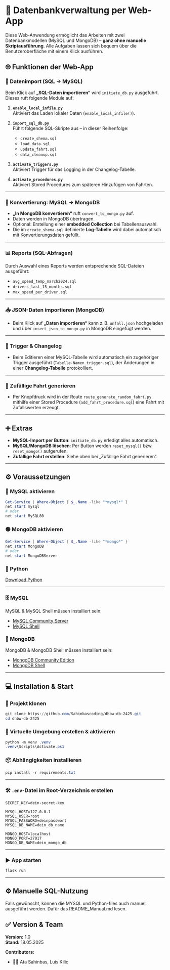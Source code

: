 # 🧰 Datenbankverwaltung per Web-App

Diese Web-Anwendung ermöglicht das Arbeiten mit zwei Datenbankmodellen (MySQL und MongoDB) – **ganz ohne manuelle Skriptausführung**. Alle Aufgaben lassen sich bequem über die Benutzeroberfläche mit einem Klick ausführen.

## 🌐 Funktionen der Web-App

### 🔄 Datenimport (SQL → MySQL)

Beim Klick auf **„SQL-Daten importieren“** wird `initiate_db.py` ausgeführt. Dieses ruft folgende Module auf:

1. **`enable_local_infile.py`**  
   Aktiviert das Laden lokaler Daten (`enable_local_infile()`).

2. **`import_sql_db.py`**  
   Führt folgende SQL-Skripte aus – in dieser Reihenfolge:
   - `create_shema.sql`
   - `load_data.sql`
   - `update_fahrt.sql`
   - `data_cleanup.sql`

3. **`activate_triggers.py`**  
   Aktiviert Trigger für das Logging in der Changelog-Tabelle.

4. **`activate_procedures.py`**  
   Aktiviert Stored Procedures zum späteren Hinzufügen von Fahrten.

---

### 🔁 Konvertierung: MySQL → MongoDB

- **„In MongoDB konvertieren“** ruft `convert_to_mongo.py` auf.
- Daten werden in MongoDB übertragen.
- Optional: Erstellung einer **embedded Collection** bei Tabellenauswahl.
- Die im `create_shema.sql` definierte **Log-Tabelle** wird dabei automatisch mit Konvertierungsdaten gefüllt.

---

### 📊 Reports (SQL-Abfragen)

Durch Auswahl eines Reports werden entsprechende SQL-Dateien ausgeführt:
- `avg_speed_temp_march2024.sql`
- `drivers_last_15_months.sql`
- `max_speed_per_driver.sql`

---

### 📥 JSON-Daten importieren (MongoDB)

- Beim Klick auf **„Daten importieren“** kann z. B. `unfall.json` hochgeladen und über `insert_json_to_mongo.py` in MongoDB eingefügt werden.

---

### 📝 Trigger & Changelog

- Beim Editieren einer MySQL-Tabelle wird automatisch ein zugehöriger Trigger ausgeführt (`Tabelle-Namen_trigger.sql`), der Änderungen in einer **Changelog-Tabelle** protokolliert.

---

### 🧪 Zufällige Fahrt generieren

- Per Knopfdruck wird in der Route `route_generate_random_fahrt.py` mithilfe einer Stored Procedure (`add_fahrt_procedure.sql`) eine Fahrt mit Zufallswerten erzeugt.

---

## ➕ Extras

- **MySQL-Import per Button**: `initiate_db.py` erledigt alles automatisch.
- **MySQL/MongoDB löschen**: Per Button werden `reset_mysql()` bzw. `reset_mongo()` aufgerufen.
- **Zufällige Fahrt erstellen**: Siehe oben bei „Zufällige Fahrt generieren“.

---

## ⚙️ Voraussetzungen

### 🔑 MySQL aktivieren

```powershell
Get-Service | Where-Object { $_.Name -like "*mysql*" }
net start mysql
# oder
net start MySQL80
```

### 🟢 MongoDB aktivieren

```powershell
Get-Service | Where-Object { $_.Name -like "*mongo*" }
net start MongoDB
# oder
net start MongoDBServer
```

### 🐍 Python

[Download Python](https://www.python.org/downloads/)

---

### 🗄️ MySQL

MySQL & MySQL Shell müssen installiert sein:  
- [MySQL Community Server](https://www.mysql.com/downloads/)  
- [MySQL Shell](https://dev.mysql.com/downloads/shell/)

### 🍃 MongoDB

MongoDB & MongoDB Shell müssen installiert sein:  
- [MongoDB Community Edition](https://www.mongodb.com/try/download/community)  
- [MongoDB Shell](https://www.mongodb.com/try/download/shell)

---

## 💻 Installation & Start

### 🔧 Projekt klonen

```powershell
git clone https://github.com/Sahinbascoding/dhbw-db-2425.git
cd dhbw-db-2425
```

### 🧪 Virtuelle Umgebung erstellen & aktivieren

```powershell
python -m venv .venv
.venv\Scripts\Activate.ps1
```

### 📦 Abhängigkeiten installieren

```powershell
pip install -r requirements.txt
```

---

### 🛠️ `.env`-Datei im Root-Verzeichnis erstellen

```env
SECRET_KEY=dein-secret-key

MYSQL_HOST=127.0.0.1
MYSQL_USER=root
MYSQL_PASSWORD=deinpasswort
MYSQL_DB_NAME=dein_db_name

MONGO_HOST=localhost
MONGO_PORT=27017
MONGO_DB_NAME=dein_mongo_db
```

---

### ▶️ App starten

```powershell
flask run
```

---




## ⚙️ Manuelle SQL-Nutzung

Falls gewünscht, können die MYSQL und Python-files auch manuell ausgeführt werden.
Dafür das README_Manual.md lesen.



## ✅ Version & Team

**Version:** 1.0  
**Stand:** 18.05.2025

**Contributors:**
- 🧑‍💻 Ata Sahinbas, Luis Kilic  